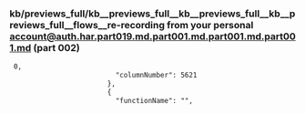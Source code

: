 ### kb/previews_full/kb__previews_full__kb__previews_full__kb__previews_full__flows__re-recording from your personal account@auth.har.part019.md.part001.md.part001.md.part001.md (part 002)

```md
 0,
                          "columnNumber": 5621
                        },
                        {
                          "functionName": "",
                
```

```
